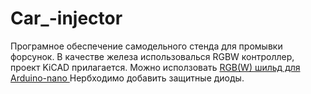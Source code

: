 # Car_-injector
Програмное обеспечение самодельного стенда для промывки форсунок.
В качестве железа использовалься RGBW контроллер, проект KiCAD прилагается.
Можно исползовать <a href="http://www.mkuznecov.ru/file/rgbw-shild-dlya-arduino-nano.html" >  RGB(W) шильд для Arduino-nano </a>
Нербходимо добавить защитные диоды.
